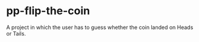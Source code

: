 # pp-flip-the-coin
A project in which the user has to guess whether the coin landed on Heads or Tails.
